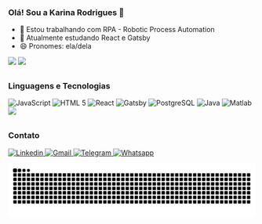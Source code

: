 ### Olá! Sou a Karina Rodrigues 👋

- 🔭 Estou trabalhando com RPA - Robotic Process Automation
- 🌱 Atualmente estudando React e Gatsby
- 😄 Pronomes: ela/dela

<div>
  <img height="140em" src="https://github-readme-stats.vercel.app/api?username=karinamelorodrigues&count_private=true&theme=dracula"/>
  <img height="140em" src="https://github-readme-stats.vercel.app/api/top-langs/?username=karinamelorodrigues&theme=dracula"/>
</div>

##
<h3>Linguagens e Tecnologias</h3>
<div style="display: inline_block">
  <img height="50" width:"auto" alt="JavaScript" src="https://cdn.jsdelivr.net/gh/devicons/devicon/icons/javascript/javascript-original.svg" />
  <img height="50" width:"auto" alt="HTML 5" src="https://cdn.jsdelivr.net/gh/devicons/devicon/icons/html5/html5-original-wordmark.svg" />
  <img height="50" width:"auto" alt="React" src="https://cdn.jsdelivr.net/gh/devicons/devicon/icons/react/react-original-wordmark.svg" />
  <img height="50" width:"auto" alt="Gatsby" src="https://cdn.jsdelivr.net/gh/devicons/devicon/icons/gatsby/gatsby-plain.svg" />
  <img height="50" width:"auto" alt="PostgreSQL" src="https://cdn.jsdelivr.net/gh/devicons/devicon/icons/postgresql/postgresql-plain-wordmark.svg" />
  <img height="54" width:"auto" alt="Java" src="https://cdn.jsdelivr.net/gh/devicons/devicon/icons/java/java-original-wordmark.svg" />
  <img height="54" width:"auto" alt="Matlab" src="https://cdn.jsdelivr.net/gh/devicons/devicon/icons/matlab/matlab-original.svg" />
  <img height="54" width:"auto" src="https://cdn.jsdelivr.net/gh/devicons/devicon/icons/arduino/arduino-original-wordmark.svg" />
</div>

##
<h3>Contato</h3>
<div>
   <a href="https://www.linkedin.com/in/karinamelorodrigues/" target="_blank">
    <img alt="Linkedin" src="https://img.shields.io/badge/LinkedIn-0077B5?style=for-the-badge&logo=linkedin&logoColor=white"/>
  </a>
  <a href="mailto:karinamelorodrigues@gmail.com" target="_blank">
    <img alt="Gmail" src="https://img.shields.io/badge/Gmail-D14836?style=for-the-badge&logo=gmail&logoColor=white"/>
  </a>
  <a href="https://t.me/karinamelorodrigues" target="_blank">
    <img alt="Telegram" src="https://img.shields.io/badge/Telegram-2CA5E0?style=for-the-badge&logo=telegram&logoColor=white"/>
  </a>
  <a href="https://wa.me/5553984848978" target="_blank">
    <img alt="Whatsapp" src="https://img.shields.io/badge/WhatsApp-25D366?style=for-the-badge&logo=whatsapp&logoColor=white"/>
  </a>
</div>

![Snake animation](https://github.com/karinamelorodrigues/karinamelorodrigues/blob/output/github-contribution-grid-snake.svg)
